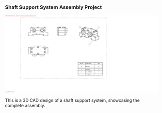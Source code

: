 ### Shaft Support System Assembly Project

![Shafrt Support System Assembly Project](https://github.com/hugovr24/Projects/blob/master/Aerospace_Mechanical_Eng_Projects/NX_Designs/PROJECT2%20_SHAFT_SUPPORT_SYSTEM/SHAFT_SUPPORT_SYS.png)

This is a 3D CAD design of a shaft support system, showcasing the complete assembly.
